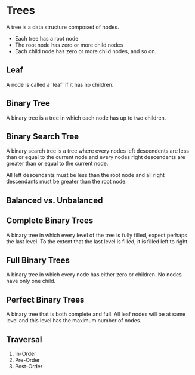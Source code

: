 # Trees
A tree is a data structure composed of nodes.
- Each tree has a root node
- The root node has zero or more child nodes
- Each child node has zero or more child nodes, and so on. 

## Leaf
A node is called a 'leaf' if it has no children.

## Binary Tree
A binary tree is a tree in which each node has up to two children. 

## Binary Search Tree
A binary search tree is a tree where every nodes left descendents are less than or equal to the current node and every nodes right descendents are greater than or equal to the current node.

All left descendants must be less than the root node and all right descendants must be greater than the root node.

## Balanced vs. Unbalanced

## Complete Binary Trees
A binary tree in which every level of the tree is fully filled, expect perhaps the last level. To the extent that the last level is filled, it is filled left to right. 

## Full Binary Trees
A binary tree in which every node has either zero or children. No nodes have only one child.

## Perfect Binary Trees
A binary tree that is both complete and full. All leaf nodes will be at same level and this level has the maximum number of nodes. 

## Traversal
1. In-Order
2. Pre-Order
3. Post-Order




